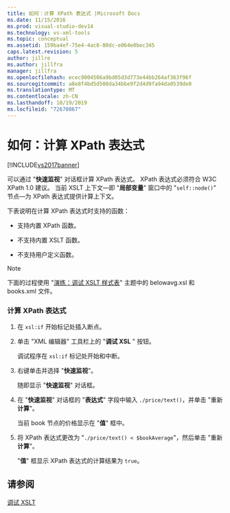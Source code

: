 ```yaml
---
title: 如何：计算 XPath 表达式 |Microsoft Docs
ms.date: 11/15/2016
ms.prod: visual-studio-dev14
ms.technology: vs-xml-tools
ms.topic: conceptual
ms.assetid: 159ba4ef-75e4-4ac8-80dc-e064e0bec345
caps.latest.revision: 5
author: jillre
ms.author: jillfra
manager: jillfra
ms.openlocfilehash: ecec9004506a9bd05d3d773e44bb264af363f96f
ms.sourcegitcommit: a8e8f4bd5d508da34bbe9f2d4d9fa94da0539de0
ms.translationtype: MT
ms.contentlocale: zh-CN
ms.lasthandoff: 10/19/2019
ms.locfileid: "72670867"
---
```

# <a name="how-to-evaluate-an-xpath-expression"></a>如何：计算 XPath 表达式
[!INCLUDE[vs2017banner](../includes/vs2017banner.md)]

可以通过 "**快速监视**" 对话框计算 XPath 表达式。 XPath 表达式必须符合 W3C XPath 1.0 建议。 当前 XSLT 上下文—即 "**局部变量**" 窗口中的 "`self::node()`" 节点—为 XPath 表达式提供计算上下文。

 下表说明在计算 XPath 表达式时支持的函数：

- 支持内置 XPath 函数。

- 不支持内置 XSLT 函数。

- 不支持用户定义函数。

> [!NOTE]
> 下面的过程使用 "[演练：调试 XSLT 样式表](../xml-tools/walkthrough-debug-an-xslt-style-sheet.md)" 主题中的 belowavg.xsl 和 books.xml 文件。

### <a name="to-evaluate-an-xpath-expression"></a>计算 XPath 表达式

1. 在 `xsl:if` 开始标记处插入断点。

2. 单击 "XML 编辑器" 工具栏上的 "**调试 XSL** " 按钮。

     调试程序在 `xsl:if` 标记处开始和中断。

3. 右键单击并选择 "**快速监视**"。

     随即显示 "**快速监视**" 对话框。

4. 在 "**快速监视**" 对话框的 "**表达式**" 字段中输入 `./price/text()`，并单击 "重新**计算**"。

     当前 book 节点的价格显示在 "**值**" 框中。

5. 将 XPath 表达式更改为 "`./price/text() < $bookAverage`"，然后单击 "重新**计算**"。

     "**值**" 框显示 XPath 表达式的计算结果为 `true`。

## <a name="see-also"></a>请参阅
 [调试 XSLT](../xml-tools/debugging-xslt.md)
